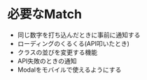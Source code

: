 # 必要なMatch

<!-- 1
男バド
女バド
eスポーツ
男バレー
女バレー
男ドッヂボール
女ドッヂボール

2
男バド
女バド
eスポーツ
男バレー
女バレー
男ドッヂボール
女ドッヂボール

3
男バド
女バド
eスポーツ
男バレー
女バレー
女子ドッヂボール
男子サッカー -->

- 同じ数字を打ち込んだときに事前に通知する
- ローディングのくるくる(API叩いたとき)
- クラスの並びを変更する機能
- API失敗のときの通知
- Modalをモバイルで使えるようにする
